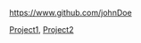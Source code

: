 
<!-- Give link to your github home page -->
<span id="github">https://www.github.com/johnDoe</span>

<!-- Give your internal and external projects related to the module -->
<span id="projects">[Project1](), [Project2]()</span>